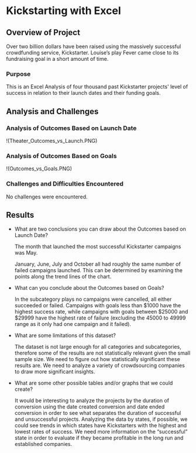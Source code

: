 # Kickstarting with Excel
## Overview of Project
Over two billion dollars have been raised using the massively successful crowdfunding service, Kickstarter. 
Louise’s play Fever came close to its fundraising goal in a short amount of time. 

### Purpose
This is an Excel Analysis of four thousand past Kickstarter projects' level of success in relation to their launch dates and their funding goals.

## Analysis and Challenges

### Analysis of Outcomes Based on Launch Date
!(Theater_Outcomes_vs_Launch.PNG)

### Analysis of Outcomes Based on Goals
!(Outcomes_vs_Goals.PNG)

### Challenges and Difficulties Encountered
No challenges were encountered. 

## Results

- What are two conclusions you can draw about the Outcomes based on Launch Date?

  The month that launched the most successful Kickstarter campaigns was May. 

  January, June, July and October all had roughly the same number of failed campaigns launched. This can be determined by examining the points along the trend lines of the chart. 

- What can you conclude about the Outcomes based on Goals?

  In the subcategory plays no campaigns were cancelled, all either succeeded or failed. Campaigns with goals less than $1000 have the highest success rate, while campaigns with goals between $25000 and $29999 have the highest rate of failure (excluding the 45000 to 49999 range as it only had one campaign and it failed).

- What are some limitations of this dataset?

  The dataset is not large enough for all categories and subcategories, therefore some of the results are not statistically relevant given the small sample size. We need to figure out how statistically significant these results are.
   We need to analyze a variety of crowdsourcing companies to draw more significant insights.

- What are some other possible tables and/or graphs that we could create?

   It would be interesting to analyze the projects by the duration of conversion using the date created conversion and date ended conversion in order to see what separates the duration of successful and unsuccessful projects.
  Analyzing the data by states, if possible, we could see trends in which states have Kickstarters with the highest and lowest rates of success.
  We need more information on the “successful” state in order to evaluate if they became profitable in the long run and established companies.
